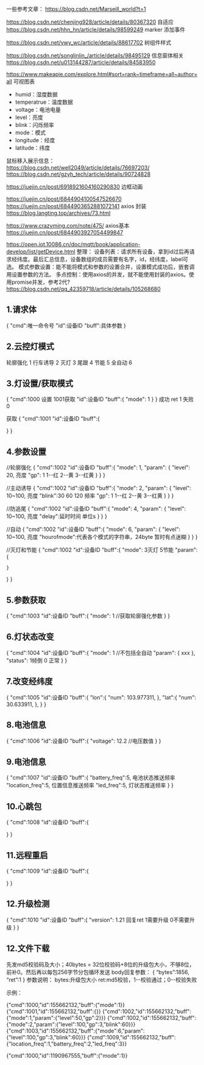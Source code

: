 一些参考文章：
https://blog.csdn.net/Marseill_world?t=1

https://blog.csdn.net/chenjing928/article/details/80367320 自适应
https://blog.csdn.net/hhn_hn/article/details/98599249 marker 添加事件

https://blog.csdn.net/ywy_wc/article/details/88617702 树组件样式

https://blog.csdn.net/songlinlin_/article/details/98495129 信息窗体相关
https://blog.csdn.net/u013144287/article/details/84583950

https://www.makeapie.com/explore.html#sort=rank~timeframe=all~author=all 可视图表


- humid：湿度数据
- temperatrue：温度数据
- voltage：电池电量
- level：亮度
- blink：闪烁频率
- mode：模式
- longitude：经度
- latitude：纬度

鼠标移入展示信息：
https://blog.csdn.net/well2049/article/details/76697203/
https://blog.csdn.net/gzyh_tech/article/details/90724828

https://juejin.cn/post/6918921604160290830  边框动画


https://juejin.cn/post/6844904100547526670
https://juejin.cn/post/6844903652881072141 axios 封装
https://blog.langting.top/archives/73.html

https://www.crazyming.com/note/475/ axios基本
https://juejin.cn/post/6844903927054499847

https://open.iot.10086.cn/doc/mqtt/book/application-develop/list/getDevice.html
整理：
设备列表：请求所有设备，拿到id过后再请求经纬度。最后汇总信息，设备数组的成员需要有名字，id，经纬度，label可选。
模式参数设置：能不能将模式和参数的设置合并，设置模式成功后，嵌套调用设置参数的方法。
多点控制：使用axios的并发，就不能使用封装的axios。使用promise并发，参考2代?
https://blog.csdn.net/qq_42359718/article/details/105268680  

## 1.请求体
{
  "cmd":唯一命令号
  "id":设备ID
  "buff":具体参数
}

## 2.云控灯模式
轮廓强化   1
行车诱导   2
灭灯       3
尾跟       4
节能       5
全自动     6

## 3.灯设置/获取模式
{
  "cmd":1000 设置  1001获取
  "id":设备ID
  "buff":{
    "mode": 1
  }
}
成功 ret 1  失败 0

获取
{
  "cmd":1001
  "id":设备ID
  "buff":{
    
  }
}

## 4.参数设置
//轮廓强化
{
  "cmd":1002
  "id":设备ID
  "buff":{
    "mode": 1,
    "param": {
      "level": 20,  亮度
      "gp": 1       1--红  2--黄  3--红黄
    }
  }
}

//主动诱导
{
  "cmd":1002
  "id":设备ID
  "buff":{
    "mode": 2,
    "param": {
      "level": 10~100,  亮度
      "blink":30 60 120 频率
      "gp": 1       1--红  2--黄  3--红黄
    }
  }
}

//防追尾
{
  "cmd":1002
  "id":设备ID
  "buff":{
    "mode": 4,
    "param": {
      "level": 10~100,  亮度
      "delay":延时时间 单位s
    }
  }
}

//自动
{
  "cmd":1002
  "id":设备ID
  "buff":{
    "mode": 6,
    "param": {
      "level": 10~100,  亮度
      "hourofmode":代表各个模式的字符串，24byte    暂时有点迷糊
    }
  }
}

//灭灯和节能
{
  "cmd":1002
  "id":设备ID
  "buff":{
    "mode": 3灭灯 5节能
    "param": {
      
    }
  }
}

## 5.参数获取
{
  "cmd":1003
  "id":设备ID
  "buff":{
    "mode": 1 //获取轮廓强化参数
  }
}

## 6.灯状态改变
{
  "cmd":1004
  "id":设备ID
  "buff":{
    "mode": 1  //不包括全自动
    "param": {
      xxx
    },
    "status": 1倾倒   0 正常
  }
}

## 7.改变经纬度
{
  "cmd":1005
  "id":设备ID
  "buff":{
    "lon":{
      "num": 103.977311,
    },
    "lat":{
      "num": 30.633911,
    },
  }
}

## 8.电池信息
{
  "cmd":1006
  "id":设备ID
  "buff":{
    "voltage": 12.2  //电压数值
  }
}

## 9.电池信息
{
  "cmd":1007
  "id":设备ID
  "buff":{
    "battery_freq":5,     电池状态推送频率
    "location_freq":5,    位置信息推送频率
    "led_freq":5,         灯状态推送频率
  }
}

## 10.心跳包
{
  "cmd":1008
  "id":设备ID
  "buff":{
    
  }
}

## 11.远程重启
{
  "cmd":1009
  "id":设备ID
  "buff":{
    
  }
}

## 12.升级检测
{
  "cmd":1010
  "id":设备ID
  "buff":{
    "version": 1.21  回复ret 1需要升级 0不需要升级
  }
}

## 12.文件下载
先发md5校验码及大小；40bytes = 32位校验码+8位的升级包大小，不够8位，前补0。然后再以每包256字节分包循环发送
body回复参数：
{
“bytes”:1856,
“ret”:1
}
参数说明：
bytes:升级包大小
ret:md5校验，1--校验通过；0--校验失败



示例：

{"cmd":1000,"id":155662132,"buff":{"mode":1}}
{"cmd":1001,"id":155662132,"buff":{}}
{"cmd":1002,"id":155662132,"buff":{"mode":1,"param":{"level":50,"gp":2}}}
{"cmd":1002,"id":155662132,"buff":{"mode":2,"param":{"level":100,"gp":3,"blink":60}}}
{"cmd":1003,"id":155662132,"buff":{"mode":6,"param":{"level":100,"gp":3,"blink":60}}}
{"cmd":1009,"id":155662132,"buff":{"location_freq":1,"battery_freq":2,"led_freq":3}}

{"cmd":1000,"id":1190967555,"buff":{"mode":1}}